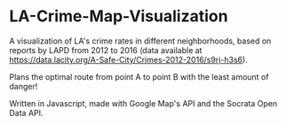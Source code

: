 # LA-Crime-Map-Visualization

A visualization of LA's crime rates in different neighborhoods, based on reports by LAPD from 2012 to 2016 (data available at https://data.lacity.org/A-Safe-City/Crimes-2012-2016/s9rj-h3s6).

Plans the optimal route from point A to point B with the least amount of danger!

Written in Javascript, made with Google Map's API and the Socrata Open Data API.
